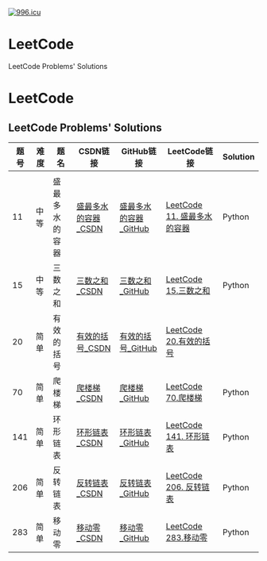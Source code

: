 <a href="https://996.icu"><img src="https://img.shields.io/badge/link-996.icu-red.svg" alt="996.icu"></a>
# LeetCode
LeetCode Problems' Solutions
# LeetCode
LeetCode Problems' Solutions
-----------------------------
| 题号  |难度|题名|  CSDN链接  |GitHub链接 | LeetCode链接 |  Solution  | 
| ----|-----|--------|-----|-----| ----|-------|
|  | | |[]() |[]() |[]() | |
|11|中等|盛最多水的容器|[盛最多水的容器_CSDN](https://blog.csdn.net/leacock1991/article/details/100905274)|[盛最多水的容器_GitHub](https://github.com/lichangke/LeetCode/tree/master/11.%20Container%20With%20Most%20Water)|[LeetCode 11. 盛最多水的容器](https://leetcode-cn.com/problems/container-with-most-water/)| Python |
|15|中等|三数之和|[三数之和_CSDN](https://blog.csdn.net/leacock1991/article/details/103625409) |[三数之和_GitHub](https://github.com/lichangke/LeetCode/tree/master/15.%203Sum) |[LeetCode 15.三数之和](https://leetcode-cn.com/problems/3sum/) |Python|
|20 | 简单|有效的括号 |[有效的括号_CSDN](https://blog.csdn.net/leacock1991/article/details/101467113) |[有效的括号_GitHub](https://github.com/lichangke/LeetCode/tree/master/20.%20Valid%20Parentheses) |[LeetCode 20.有效的括号](https://leetcode-cn.com/problems/valid-parentheses/) | |
|70|简单|爬楼梯|[爬楼梯_CSDN](https://blog.csdn.net/leacock1991/article/details/103040312) | [爬楼梯_GitHub](https://github.com/lichangke/LeetCode/tree/master/70.%20Climbing%20Stairs)| [LeetCode 70.爬楼梯](https://leetcode-cn.com/problems/climbing-stairs/)| Python |
| 141 |简单 | 环形链表|[环形链表_CSDN](https://blog.csdn.net/leacock1991/article/details/101467121) |[环形链表_GitHub](https://github.com/lichangke/LeetCode/tree/master/141.%20Linked%20List%20Cycle) |[LeetCode 141. 环形链表](https://leetcode-cn.com/problems/linked-list-cycle/) |Python |
|206|简单 | 反转链表|[反转链表_CSDN](https://blog.csdn.net/leacock1991/article/details/103649206) |[反转链表_GitHub](https://github.com/lichangke/LeetCode/tree/master/206.%20Reverse%20Linked%20List) |[LeetCode 206. 反转链表](https://leetcode-cn.com/problems/reverse-linked-list/) | Python|
|283 |简单|移动零| [移动零_CSDN](https://blog.csdn.net/leacock1991/article/details/103040147) | [移动零_GitHub](https://github.com/lichangke/LeetCode/tree/master/283.%20Move%20Zeroes) | [LeetCode 283.移动零](https://leetcode-cn.com/problems/move-zeroes/ )| Python |
